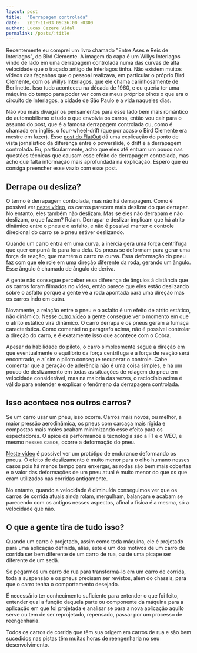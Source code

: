 ```yaml
---
layout: post
title:  "Derrapagem controlada"
date:   2017-11-03 09:26:00 -0300
author: Lucas Cezere Vidal
permalink: /posts/:title
---
```

Recentemente eu comprei um livro chamado "Entre Ases e Reis de Interlagos", do Bird Clemente. A imagem da capa é um Willys Interlagos vindo de lado em uma derrapagem controlada numa das curvas de alta velocidade que o traçado antigo de Interlagos tinha. Não existem muitos vídeos das façanhas que o pessoal realizava, em particular o próprio Bird Clemente, com os Willys Interlagos, que ele chama carinhosamente de Berlinette. Isso tudo aconteceu na década de 1960, e eu queria ter uma máquina do tempo para poder ver com os meus próprios olhos o que era o circuito de Interlagos, a cidade de São Paulo e a vida naqueles dias.

Não vou mais divagar os pensamentos para esse lado bem mais romântico do automobilismo e tudo o que envolvia os carros, então vou cair para o assunto do post, que é a famosa derrapagem controlada ou, como é chamada em inglês, o four-wheel-drift (que por acaso o Bird Clemente era mestre em fazer). Esse [post do FlatOut](https://www.flatout.com.br/qual-a-diferenca-entre-powerslide-drift-e-derrapagem-controlada/) dá uma explicação do ponto de vista jornalístico da diferença entre o powerslide, o drift e a derrapagem controlada. Eu, particularmente, acho que eles até entram um pouco nas questões técnicas que causam esse efeito de derrapagem controlada, mas acho que falta informação mais aprofundada na explicação. Espero que eu consiga preencher esse vazio com esse post.

## Derrapa ou desliza?

O termo é derrapagem controlada, mas não há derrapagem. Como é possível ver [neste vídeo](https://www.youtube.com/watch?v=_wcWwtQ1f9c), os carros parecem mais deslizar do que derrapar. No entanto, eles também não deslizam. Mas se eles não derrapam e não deslizam, o que fazem? Rolam. Derrapar e deslizar implicam que há atrito dinâmico entre o pneu e o asfalto, e não é possível manter o controle direcional do carro se o pneu estiver deslizando.

Quando um carro entra em uma curva, a inércia gera uma força centrífuga que quer empurrá-lo para fora dela. Os pneus se deformam para gerar uma força de reação, que mantém o carro na curva. Essa deformação do pneu faz com que ele role em uma direção diferente da roda, gerando um ângulo. Esse ângulo é chamado de ângulo de deriva.

A gente não consegue perceber essa diferença de ângulos à distância que os carros foram filmados no vídeo, então parece que eles estão deslizando sobre o asfalto porque a gente vê a roda apontada para uma direção mas os carros indo em outra.

Novamente, a relação entre o pneu e o asfalto é um efeito de atrito estático, não dinâmico. Nesse [outro vídeo](https://youtu.be/o0PofxNiIT8?t=67) a gente consegue ver o momento em que o atrito estático vira dinâmico. O carro derrapa e os pneus geram a fumaça característica. Como comentei no parágrafo acima, não é possível controlar a direção do carro, e é exatamente isso que acontece com o Cobra.

Apesar da habilidade do piloto, o carro simplesmente segue a direção em que eventualmente o equilíbrio da força centrífuga e a força de reação será encontrado, e aí sim o piloto consegue recuperar o controle. Cabe comentar que a geração de aderência não é uma coisa simples, e há um pouco de deslizamento em todas as situações de rolagem do pneu em velocidade considerável, mas na maioria das vezes, o raciocínio acima é válido para entender e explicar o fenômeno da derrapagem controlada.

## Isso acontece nos outros carros?

Se um carro usar um pneu, isso ocorre. Carros mais novos, ou melhor, a maior pressão aerodinâmica, os pneus com carcaça mais rígida e compostos mais moles acabam minimizando esse efeito para os espectadores. O ápice da performance e tecnologia são a F1 e o WEC, e mesmo nesses casos, ocorre a deformação do pneu.

[Neste vídeo](https://www.youtube.com/watch?v=8gFmU3Fba48) é possível ver um protótipo de endurance deformando os pneus. O efeito de deslizamento é muito menor para o olho humano nesses casos pois há menos tempo para enxergar, as rodas são bem mais cobertas e o valor das deformações de um pneu atual é muito menor do que os que eram utilizados nas corridas antigamente.

No entanto, quando a velocidade é diminuída conseguimos ver que os carros de corrida atuais ainda rolam, mergulham, balançam e acabam se parecendo com os antigos nesses aspectos, afinal a física é a mesma, só a velocidade que não.

## O que a gente tira de tudo isso?

Quando um carro é projetado, assim como toda máquina, ele é projetado para uma aplicação definida, aliás, este é um dos motivos de um carro de corrida ser bem diferente de um carro de rua, ou de uma picape ser diferente de um sedã.

Se pegarmos um carro de rua para transformá-lo em um carro de corrida, toda a suspensão e os pneus precisam ser revistos, além do chassis, para que o carro tenha o comportamento desejado.

É necessário ter conhecimento suficiente para entender o que foi feito, entender qual a função daquela parte ou componente da máquina para a aplicação em que foi projetada e analisar se para a nova aplicação aquilo serve ou tem de ser reprojetado, repensado, passar por um processo de reengenharia.

Todos os carros de corrida que têm sua origem em carros de rua e são bem sucedidos nas pistas têm muitas horas de reengenharia no seu desenvolvimento.
